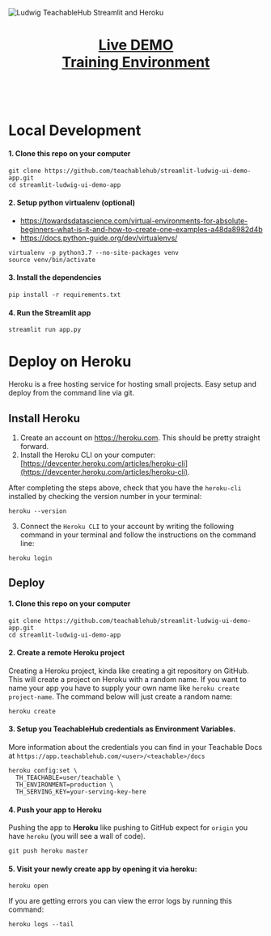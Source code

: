 ![Ludwig TeachableHub Streamlit and Heroku](https://media-blog.sashido.io/content/images/2021/08/th-sklearn-ludwig-demo-cover.png)

<h1>
  <p align="center">
    <a href="https://th-ludwig-demo.herokuapp.com/" target="_blank">Live DEMO</a>
    <br/>
    <a href="https://deepnote.com/project/TeachableHub-eXmrWiQKTm6fXJFLzxxCpA/%2F1_getting-started-ludwig.ipynb" target="_blank">Training Environment</a>
  </p>
</h1>
<br /><br />

# Local Development

#### 1. Clone this repo on your computer

```
git clone https://github.com/teachablehub/streamlit-ludwig-ui-demo-app.git
cd streamlit-ludwig-ui-demo-app
```

#### 2. Setup python virtualenv (optional)

- https://towardsdatascience.com/virtual-environments-for-absolute-beginners-what-is-it-and-how-to-create-one-examples-a48da8982d4b
- https://docs.python-guide.org/dev/virtualenvs/

```
virtualenv -p python3.7 --no-site-packages venv
source venv/bin/activate
```

#### 3. Install the dependencies

```
pip install -r requirements.txt
```

#### 4. Run the Streamlit app

```
streamlit run app.py
```

# Deploy on Heroku

Heroku is a free hosting service for hosting small projects. Easy setup and deploy from the command line via git.

## Install Heroku

1. Create an account on https://heroku.com. This should be pretty straight forward.
2. Install the Heroku CLI on your computer: [https://devcenter.heroku.com/articles/heroku-cli](https://devcenter.heroku.com/articles/heroku-cli).

After completing the steps above, check that you have the `heroku-cli` installed by checking the version number in your terminal:

```
heroku --version
```

3. Connect the `Heroku CLI` to your account by writing the following command in your terminal and follow the instructions on the command line:

```
heroku login
```

## Deploy

#### 1. Clone this repo on your computer

```
git clone https://github.com/teachablehub/streamlit-ludwig-ui-demo-app.git
cd streamlit-ludwig-ui-demo-app
```

#### 2. Create a remote Heroku project
Creating a Heroku project, kinda like creating a git repository on GitHub. This will create a project on Heroku with a random name. If you want to name your app you have to supply your own name like `heroku create project-name`. The command below will just create a random name:

```
heroku create
```

#### 3. Setup you TeachableHub credentials as Environment Variables.

More information about the credentials you can find in your Teachable Docs at `https://app.teachablehub.com/<user>/<teachable>/docs`

```
heroku config:set \
  TH_TEACHABLE=user/teachable \
  TH_ENVIRONMENT=production \
  TH_SERVING_KEY=your-serving-key-here
```

#### 4. Push your app to Heroku

Pushing the app to **Heroku** like pushing to GitHub expect for `origin` you have `heroku` (you will see a wall of code).

```
git push heroku master
```

#### 5. Visit your newly create app by opening it via heroku:

```
heroku open
```

If you are getting errors you can view the error logs by running this command:

```
heroku logs --tail
```
